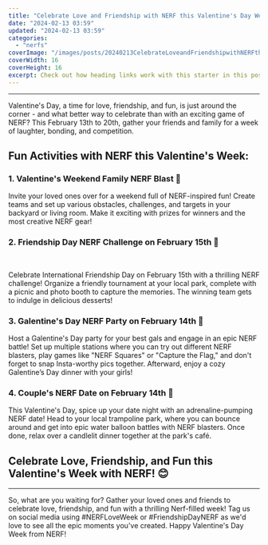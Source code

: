 ```yaml
---
title: "Celebrate Love and Friendship with NERF this Valentine's Day Week!"
date: "2024-02-13 03:59"
updated: "2024-02-13 03:59"
categories:
  - "nerfs"
coverImage: "/images/posts/20240213CelebrateLoveandFriendshipwithNERFthisValentinesDayWeek_1.jpg"
coverWidth: 16
coverHeight: 16
excerpt: Check out how heading links work with this starter in this post.
---
```


<script>
  import { base } from '$app/paths';
</script>


<hr>

Valentine's Day, a time for love, friendship, and fun, is just around the corner - and what better way to celebrate than with an exciting game of NERF? This February 13th to 20th, gather your friends and family for a week of laughter, bonding, and competition.

## Fun Activities with NERF this Valentine's Week:

### 1. Valentine's Weekend Family NERF Blast 🎊

Invite your loved ones over for a weekend full of NERF-inspired fun! Create teams and set up various obstacles, challenges, and targets in your backyard or living room. Make it exciting with prizes for winners and the most creative NERF gear!

### 2. Friendship Day NERF Challenge on February 15th 💪


<img class="cover-image" src="{base}/images/posts/20240213CelebrateLoveandFriendshipwithNERFthisValentinesDayWeek_2.jpg" alt="" style="aspect-ratio: 16 / 16;" width="16" height="16">

Celebrate International Friendship Day on February 15th with a thrilling NERF challenge! Organize a friendly tournament at your local park, complete with a picnic and photo booth to capture the memories. The winning team gets to indulge in delicious desserts!

### 3. Galentine's Day NERF Party on February 14th 💓

Host a Galentine's Day party for your best gals and engage in an epic NERF battle! Set up multiple stations where you can try out different NERF blasters, play games like "NERF Squares" or "Capture the Flag," and don't forget to snap Insta-worthy pics together. Afterward, enjoy a cozy Galentine’s Day dinner with your girls!

### 4. Couple's NERF Date on February 14th 💑

This Valentine's Day, spice up your date night with an adrenaline-pumping NERF date! Head to your local trampoline park, where you can bounce around and get into epic water balloon battles with NERF blasters. Once done, relax over a candlelit dinner together at the park's café.

## Celebrate Love, Friendship, and Fun this Valentine's Week with NERF! 😊

<hr>

So, what are you waiting for? Gather your loved ones and friends to celebrate love, friendship, and fun with a thrilling Nerf-filled week! Tag us on social media using #NERFLoveWeek or #FriendshipDayNERF as we'd love to see all the epic moments you've created. Happy Valentine's Day Week from NERF!